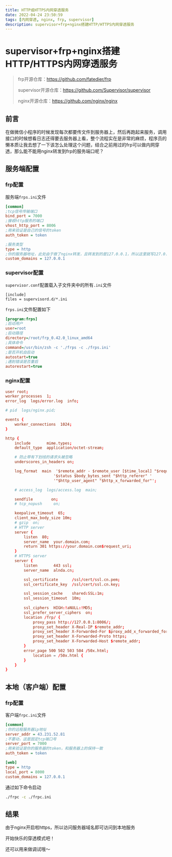 ```yaml
---
title: HTTP或HTTPS内网穿透服务
date: 2022-04-24 23:50:59
tags: [内网穿透, nginx, frp, supervisor]
description: supervisor+frp+nginx搭建HTTP/HTTPS内网穿透服务
---
```

# supervisor+frp+nginx搭建HTTP/HTTPS内网穿透服务

> frp开源仓库：https://github.com/fatedier/frp
>
> supervisor开源仓库：https://github.com/Supervisor/supervisor
>
> nginx开源仓库：https://github.com/nginx/nginx

## 前言

在做微信小程序的时候发现每次都要传文件到服务器上，然后再跑起来服务，调用接口的时候想看日志还得要去服务器上看，整个流程实在是非常的麻烦，程序员的懒本质让我去想了一下该怎么处理这个问题，结合之前用过的frp可以做内网穿透，那么能不能用nginx转发到frp的服务端口呢？

## 服务端配置

### frp配置

服务端`frps.ini`文件

```ini
[common]
;tcp信号传输端口
bind_port = 7000
;接收http服务的端口
vhost_http_port = 8006
;用来验证是自己的信号的token
auth_token = token

;服务类型
type = http
;你的服务器地址，此处由于做了nginx转发，且转发到的是127.0.0.1，所以这里就写127.0.0.1
custom_domains = 127.0.0.1
```

### supervisor配置

`supervisor.conf`配置载入子文件夹中的所有`.ini`文件

```
[include]
files = supervisord.d/*.ini
```

`frps.ini`文件配置如下

```ini
[program:frps]
;启动用户
user=root
;启动路径
directory=/root/frp_0.42.0_linux_amd64
;具体命令
command=/usr/bin/zsh -c './frps -c ./frps.ini'
;是否开机自启动
autostart=true
;遇到错误是否重启
autorestart=true
```

### nginx配置

```conf
user root;
worker_processes  1;
error_log  logs/error.log  info;

# pid  logs/nginx.pid;

events {
    worker_connections  1024;
}

http {
    include       mime.types;
    default_type  application/octet-stream;

    # 防止带有下划线的请求头被忽略
    underscores_in_headers on;

    log_format  main  '$remote_addr - $remote_user [$time_local] "$request" '
                     '$status $body_bytes_sent "$http_referer" '
                     '"$http_user_agent" "$http_x_forwarded_for"';

    # access_log  logs/access.log  main;

    sendfile        on;
    # tcp_nopush     on;

    keepalive_timeout  65;
    client_max_body_size 10m;  
    # gzip  on;
    # HTTP server
    server {
        listen  80;
        server_name  your.domain.com;
        return 301 https://your.domain.com$request_uri;
    }
    # HTTPS server
    server {
        listen       443 ssl;
        server_name  alnda.cn;

        ssl_certificate      /ssl/cert/ssl.cn.pem;
        ssl_certificate_key  /ssl/cert/ssl.cn.key;

        ssl_session_cache    shared:SSL:1m;
        ssl_session_timeout  10m;
    
        ssl_ciphers  HIGH:!aNULL:!MD5;
        ssl_prefer_server_ciphers  on;
        location /frp/ {
            proxy_pass http://127.0.0.1:8006/;
            proxy_set_header X-Real-IP $remote_addr;
            proxy_set_header X-Forwarded-For $proxy_add_x_forwarded_for;
            proxy_set_header X-Forwarded-Proto https;
            proxy_set_header X-Forwarded-Host $remote_addr;
        }
        error_page 500 502 503 504 /50x.html;
            location = /50x.html {
        }
    }
}

```

## 本地（客户端）配置

### frp配置

客户端`frpc.ini`文件

```ini
[common]
;你的远程服务器ip地址
server_addr = 43.231.52.81
;不要动，这是固定tcp端口号
server_port = 7000
;用来验证是你的服务器的token，和服务器上的保持一致
auth_token = token	

[web]
type = http
local_port = 8000
custom_domains = 127.0.0.1
```

通过如下命令启动

```sh
./frpc -c ./frpc.ini
```

## 结果

由于nginx开启啦https，所以访问服务器域名即可访问到本地服务

开始快乐的穿透模式吧！

还可以用来做调试哦～